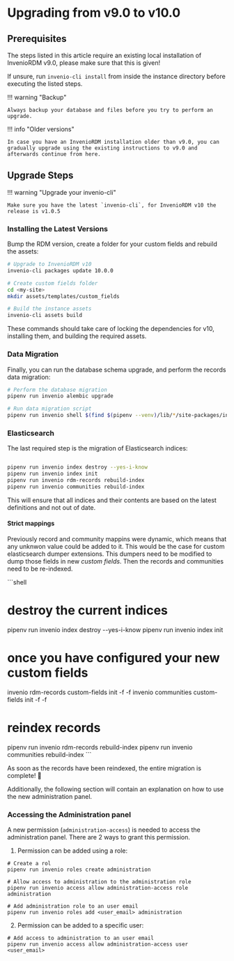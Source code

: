 # Upgrading from v9.0 to v10.0

## Prerequisites

The steps listed in this article require an existing local installation of InvenioRDM v9.0, please make sure that this is given!

If unsure, run `invenio-cli install` from inside the instance directory before executing the listed steps.

!!! warning "Backup"

    Always backup your database and files before you try to perform an upgrade.

!!! info "Older versions"

    In case you have an InvenioRDM installation older than v9.0, you can gradually upgrade using the existing instructions to v9.0 and afterwards continue from here.

## Upgrade Steps

!!! warning "Upgrade your invenio-cli"

    Make sure you have the latest `invenio-cli`, for InvenioRDM v10 the release is v1.0.5

### Installing the Latest Versions

Bump the RDM version, create a folder for your custom fields and rebuild the assets:

```bash
# Upgrade to InvenioRDM v10
invenio-cli packages update 10.0.0

# Create custom fields folder
cd <my-site>
mkdir assets/templates/custom_fields

# Build the instance assets
invenio-cli assets build
```

These commands should take care of locking the dependencies for v10, installing them, and building the required assets.


### Data Migration

Finally, you can run the database schema upgrade, and perform the records data migration:

```bash
# Perform the database migration
pipenv run invenio alembic upgrade

# Run data migration script
pipenv run invenio shell $(find $(pipenv --venv)/lib/*/site-packages/invenio_app_rdm -name migrate_9_0_to_10_0.py)
```

### Elasticsearch

The last required step is the migration of Elasticsearch indices:

```bash

pipenv run invenio index destroy --yes-i-know
pipenv run invenio index init
pipenv run invenio rdm-records rebuild-index
pipenv run invenio communities rebuild-index
```

This will ensure that all indices and their contents are based on the latest definitions and not out of date.

#### Strict mappings

Previously record and community mappins were dynamic, which means that any unknwon value could be added to it. This would be the case for custom elasticsearch dumper extensions. This dumpers need to be modified to dump those fields in new _custom fields_. Then the records and communities need to be re-indexed.

\`\`\`shell
# destroy the current indices
pipenv run invenio index destroy --yes-i-know
pipenv run invenio index init

# once you have configured your new custom fields
invenio rdm-records custom-fields init -f <field name> -f <field name>
invenio communities custom-fields init -f <field name> -f <field name>

# reindex records
pipenv run invenio rdm-records rebuild-index
pipenv run invenio communities rebuild-index
\`\`\`

As soon as the records have been reindexed, the entire migration is complete! :partying_face:

Additionally, the following section will contain an explanation on how to use the new administration panel.

### Accessing the Administration panel

A new permission (`administration-access`) is needed to access the administration panel. There are 2 ways to grant this permission.

1) Permission can be added using a role:
```
# Create a rol 
pipenv run invenio roles create administration

# Allow access to administration to the administration role
pipenv run invenio access allow administration-access role administration

# Add administration role to an user email
pipenv run invenio roles add <user_email> administration
```

2) Permission can be added to a specific user:
```
# Add access to administration to an user email
pipenv run invenio access allow administration-access user <user_email>
```
